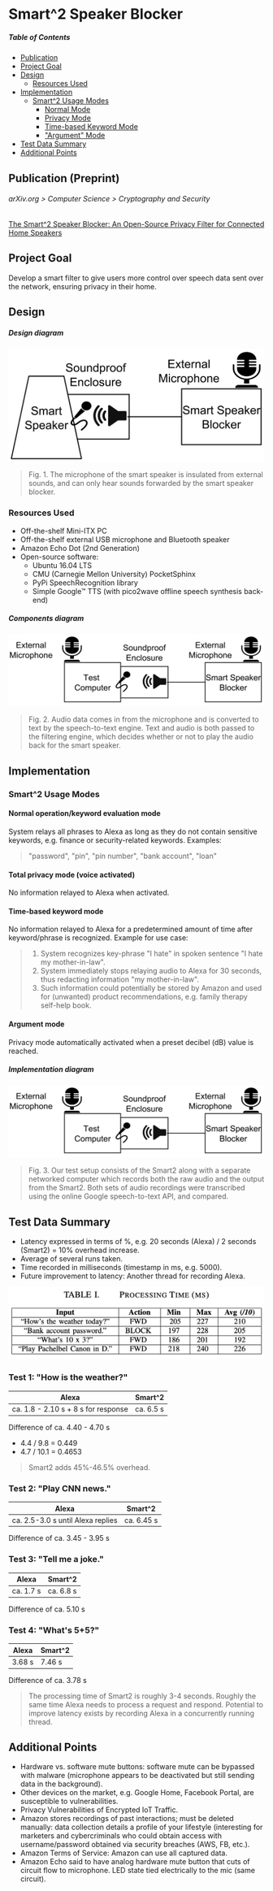 # Smart^2 Speaker Blocker

##### Table of Contents  
- [Publication](#publication-preprint)
- [Project Goal](#project-goal)
- [Design](#design)
  * [Resources Used](#resources-used)
- [Implementation](#implementation)
  * [Smart^2 Usage Modes](#smart2-usage-modes)
    + [Normal Mode](#normal-operationkeyword-evaluation-mode)
    + [Privacy Mode](#total-privacy-mode-voice-activated)
    + [Time-based Keyword Mode](#time-based-keyword-mode)
    + ["Argument" Mode](#argument-mode)
- [Test Data Summary](#test-data-summary)
- [Additional Points](#additional-points) 

## Publication (Preprint)

###### arXiv.org > Computer Science > Cryptography and Security

[The Smart^2 Speaker Blocker: An Open-Source Privacy Filter for Connected Home Speakers](https://arxiv.org/abs/1901.04879)

## Project Goal
Develop a smart filter to give users more control over speech data sent over the network, ensuring privacy in their home.

## Design

##### Design diagram
![Smart^2 design](/img/fig1-design.png?raw=true "Smart^2 design diagram")
> Fig. 1. The microphone of the smart speaker is insulated from external sounds, and can only hear sounds forwarded by the smart speaker blocker.

### Resources Used
* Off-the-shelf Mini-ITX PC
* Off-the-shelf external USB microphone and Bluetooth speaker
* Amazon Echo Dot (2nd Generation)
* Open-source software:
  * Ubuntu 16.04 LTS
  * CMU (Carnegie Mellon University) PocketSphinx
  * PyPi SpeechRecognition library
  * Simple Google™ TTS (with pico2wave offline speech synthesis back-end)

##### Components diagram
![Smart^2 components](/img/fig2-components.png?raw=true "Smart^2 components diagram")
> Fig. 2. Audio data comes in from the microphone and is converted to text by the speech-to-text engine. Text and audio is both passed to the filtering engine, which decides whether or not to play the audio back for the smart speaker.

## Implementation

### Smart^2 Usage Modes

#### Normal operation/keyword evaluation mode
System relays all phrases to Alexa as long as they do not contain sensitive keywords, e.g. finance or security-related keywords. Examples:
> "password", "pin", "pin number", "bank account", "loan"

#### Total privacy mode (voice activated)
No information relayed to Alexa when activated.

#### Time-based keyword mode
No information relayed to Alexa for a predetermined amount of time after keyword/phrase is recognized. Example for use case:
> 1. System recognizes key-phrase "I hate" in spoken sentence "I hate my mother-in-law".
> 2. System immediately stops relaying audio to Alexa for 30 seconds, thus redacting information "my mother-in-law".
> 3. Such information could potentially be stored by Amazon and used for (unwanted) product recommendations, e.g. family therapy self-help book.

#### Argument mode
Privacy mode automatically activated when a preset decibel (dB) value is reached.

##### Implementation diagram
![Smart^2 implementation](/img/fig2-components.png?raw=true "Smart^2 implementation diagram")
> Fig. 3. Our test setup consists of the Smart2 along with a separate networked computer which records both the raw audio and the output from the Smart2. Both sets of audio recordings were transcribed using the online Google speech-to-text API, and compared.

## Test Data Summary
- Latency expressed in terms of %, e.g. 20 seconds (Alexa) / 2 seconds (Smart2) = 10% overhead increase.
- Average of several runs taken.
- Time recorded in milliseconds (timestamp in ms, e.g. 5000).
- Future improvement to latency: Another thread for recording Alexa.

![Smart^2 processing time](/img/proc-time-table.png?raw=true "Smart^2 processing time table")

### Test 1: "How is the weather?"
Alexa | Smart^2
----- | -----
ca. 1.8 - 2.10 s + 8 s for response | ca. 6.5 s

Difference of ca. 4.40 - 4.70 s
* 4.4 / 9.8 = 0.449
* 4.7 / 10.1 = 0.4653

> Smart2 adds 45%-46.5% overhead.

### Test 2: "Play CNN news."
Alexa | Smart^2
----- | -----
ca. 2.5-3.0 s until Alexa replies | ca. 6.45 s

Difference of ca. 3.45 - 3.95 s

### Test 3: "Tell me a joke."
Alexa | Smart^2
----- | -----
ca. 1.7 s | ca. 6.8 s

Difference of ca. 5.10 s

### Test 4: "What's 5+5?"
Alexa | Smart^2
----- | -----
3.68 s | 7.46 s

Difference of ca. 3.78 s

> The processing time of Smart2 is roughly 3-4 seconds. Roughly the same time Alexa needs to process a request and respond.
> Potential to improve latency exists by recording Alexa in a concurrently running thread.

## Additional Points
* Hardware vs. software mute buttons: software mute can be bypassed with malware (microphone appears to be deactivated but still sending data in the background).
* Other devices on the market, e.g. Google Home, Facebook Portal, are susceptible to vulnerabilities.
* Privacy Vulnerabilities of Encrypted IoT Traffic.
* Amazon stores recordings of past interactions; must be deleted manually: data collection details a profile of your lifestyle (interesting for marketers and cybercriminals who could obtain access with username/password obtained via security breaches (AWS, FB, etc.).
* Amazon Terms of Service: Amazon can use all captured data.
* Amazon Echo said to have analog hardware mute button that cuts of circuit flow to microphone. LED state tied electrically to the mic (same circuit).